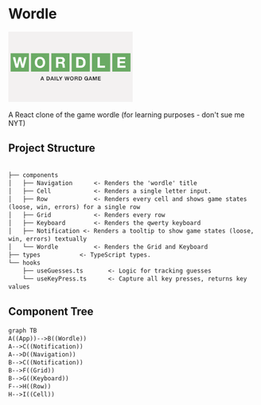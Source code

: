 # Wordle

[<img src="public/wordle.png" width="250"/>](public/wordle.png)

A React clone of the game wordle (for learning purposes - don't sue me NYT)


## Project Structure

```

├── components
│   ├── Navigation 		<- Renders the 'wordle' title
│   ├── Cell			<- Renders a single letter input.
│   ├── Row 			<- Renders every cell and shows game states (loose, win, errors) for a single row
│   ├── Grid			<- Renders every row
│   ├── Keyboard 		<- Renders the qwerty keyboard
│   ├── Notification <- Renders a tooltip to show game states (loose, win, errors) textually
│   └── Wordle 			<- Renders the Grid and Keyboard
├── types 			<- TypeScript types.
└── hooks
    ├── useGuesses.ts 		<- Logic for tracking guesses
    └── useKeyPress.ts 		<- Capture all key presses, returns key values
```

## Component Tree

```mermaid
graph TB
A((App))-->B((Wordle))
A-->C((Notification))
A-->D((Navigation))
B-->C((Notification))
B-->F((Grid))
B-->G((Keyboard))
F-->H((Row))
H-->I((Cell))
```
